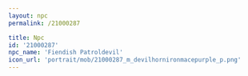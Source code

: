 ```yaml
---
layout: npc
permalink: /21000287

title: Npc
id: '21000287'
npc_name: 'Fiendish Patroldevil'
icon_url: 'portrait/mob/21000287_m_devilhornironmacepurple_p.png'
---
```

